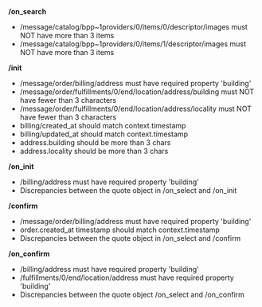 **/on_search**
- /message/catalog/bpp~1providers/0/items/0/descriptor/images must NOT have more than 3 items
- /message/catalog/bpp~1providers/0/items/1/descriptor/images must NOT have more than 3 items

**/init**
- /message/order/billing/address must have required property 'building'
- /message/order/fulfillments/0/end/location/address/building must NOT have fewer than 3 characters
- /message/order/fulfillments/0/end/location/address/locality must NOT have fewer than 3 characters
- billing/created_at should match context.timestamp
- billing/updated_at should match context.timestamp
- address.building should be more than 3 chars
- address.locality should be more than 3 chars

**/on_init**
- /billing/address must have required property 'building'
- Discrepancies between the quote object in /on_select and /on_init

**/confirm**
- /message/order/billing/address must have required property 'building'
- order.created_at timestamp should match context.timestamp
- Discrepancies between the quote object in /on_select and /confirm

**/on_confirm**
- /billing/address must have required property 'building'
- /fulfillments/0/end/location/address must have required property 'building'
- Discrepancies between the quote object /on_select and /on_confirm

